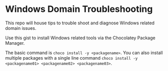 # Windows Domain Troubleshooting

This repo will house tips to trouble shoot and diagnose Windows related domain issues.

Use this gist to install Windows related tools via the Chocolatey Package Manager.

The basic command is `choco install -y <packagename>`. You can also install multiple packages with a single line command `choco install -y <packagename01> <packagename02> <packagename03>`.
